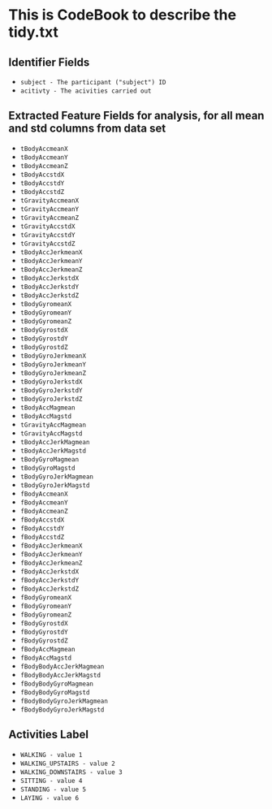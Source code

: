# This is CodeBook to describe the tidy.txt

## Identifier Fields

* `subject - The participant ("subject") ID`
* `acitivty - The acivities carried out`


## Extracted Feature Fields for analysis, for all mean and std columns from data set
* `tBodyAccmeanX`
* `tBodyAccmeanY`
* `tBodyAccmeanZ`
* `tBodyAccstdX`
* `tBodyAccstdY`
* `tBodyAccstdZ`
* `tGravityAccmeanX`
* `tGravityAccmeanY` 
* `tGravityAccmeanZ`
* `tGravityAccstdX`
* `tGravityAccstdY`
* `tGravityAccstdZ`
* `tBodyAccJerkmeanX`
* `tBodyAccJerkmeanY`
* `tBodyAccJerkmeanZ`
* `tBodyAccJerkstdX`
* `tBodyAccJerkstdY`
* `tBodyAccJerkstdZ`
* `tBodyGyromeanX`
* `tBodyGyromeanY`
* `tBodyGyromeanZ`
* `tBodyGyrostdX`
* `tBodyGyrostdY`
* `tBodyGyrostdZ`
* `tBodyGyroJerkmeanX`
* `tBodyGyroJerkmeanY`
* `tBodyGyroJerkmeanZ`
* `tBodyGyroJerkstdX`
* `tBodyGyroJerkstdY`
* `tBodyGyroJerkstdZ`
* `tBodyAccMagmean`
* `tBodyAccMagstd`
* `tGravityAccMagmean`
* `tGravityAccMagstd`
* `tBodyAccJerkMagmean`
* `tBodyAccJerkMagstd`
* `tBodyGyroMagmean`
* `tBodyGyroMagstd`
* `tBodyGyroJerkMagmean`
* `tBodyGyroJerkMagstd`
* `fBodyAccmeanX`
* `fBodyAccmeanY`
* `fBodyAccmeanZ`
* `fBodyAccstdX`
* `fBodyAccstdY`
* `fBodyAccstdZ`
* `fBodyAccJerkmeanX`
* `fBodyAccJerkmeanY`
* `fBodyAccJerkmeanZ`
* `fBodyAccJerkstdX`
* `fBodyAccJerkstdY`
* `fBodyAccJerkstdZ`
* `fBodyGyromeanX`
* `fBodyGyromeanY`
* `fBodyGyromeanZ`
* `fBodyGyrostdX`
* `fBodyGyrostdY`
* `fBodyGyrostdZ`
* `fBodyAccMagmean`
* `fBodyAccMagstd`
* `fBodyBodyAccJerkMagmean`
* `fBodyBodyAccJerkMagstd`
* `fBodyBodyGyroMagmean`
* `fBodyBodyGyroMagstd`
* `fBodyBodyGyroJerkMagmean`
* `fBodyBodyGyroJerkMagstd`

## Activities Label
* `WALKING - value 1`
* `WALKING_UPSTAIRS - value 2`
* `WALKING_DOWNSTAIRS - value 3`
* `SITTING - value 4`
* `STANDING - value 5`
* `LAYING - value 6`

